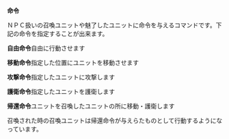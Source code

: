 **命令**

ＮＰＣ扱いの召喚ユニットや魅了したユニットに命令を与えるコマンドです。下記の命令を指定することが出来ます。

**自由命令**自由に行動させます

**移動命令**指定した位置にユニットを移動させます

**攻撃命令**指定したユニットに攻撃します

**護衛命令**指定したユニットを護衛します

**帰還命令**ユニットを召喚したユニットの所に移動・護衛します

召喚された時の召喚ユニットは帰還命令が与えらたものとして行動するようになっています。
